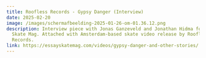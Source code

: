 ```yaml
---
title: Roofless Records - Gypsy Danger (Interview)
date: 2025-02-20
image: /images/scherm­afbeelding-2025-01-26-om-01.36.12.png
description: Interview piece with Jonas Ganzeveld and Jonathan Hidma for Essay
  Skate Mag. Attached with Amsterdam-based skate video release by Roofless
  Records.
link: https://essayskatemag.com/videos/gypsy-danger-and-other-stories/
---
```


